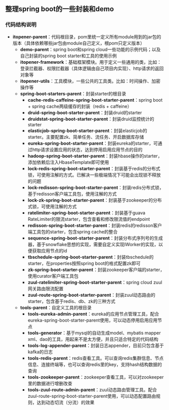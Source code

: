 ## 整理spring boot的一些封装和demo
### 代码结构说明
- **itopener-parent**：代码根目录，pom里统一定义所有module用到的jar包的版本（具体依赖哪些jar包由module自己定义，根pom只定义版本）
    - **demo-parent**：spring boot和spring cloud一些功能的示例代码；以及自己封装的spring boot starter和工具的使用示例
    - **itopener-framework**：基础框架模块。用于定义一些通用的类，比如：登录拦截器、权限拦截器（具体逻辑由自己项目内实现）、http请求的返回对象等
    - **itopener-utils**：工具模块，一些公共的工具类。比如：时间操作、加密操作等
    - **spring-boot-starters-parent**：封装starter的根目录
        - **cache-redis-caffeine-spring-boot-starter-parent**：spring boot + spring cache两级缓存的封装（redis + caffeine）
        - **druid-spring-boot-starter-parent**：封装druid的starter
        - **druidstat-spring-boot-starter-parent**：封装druid监控统计的starter
        - **elasticjob-spring-boot-starter-parent**：封装elasticjob的starter。主要配置zk、简单任务、流任务、开启数据库存储
        - **eureka-spring-boot-starter-parent**：封装eureka的starter，可通过http请求设置应用的状态，达到停用启用应用节点的目的
        - **hadoop-spring-boot-starter-parent**：封装hbase操作的starter，添加依赖后注入HbaseTemplate即可使用
        - **lock-redis-spring-boot-starter-parent**：封装基于redis的分布式锁，可使用注解的方式。已解决一些极端情况下可能会出现锁不释放的问题
        - **lock-redisson-spring-boot-starter-parent**：封装redis分布式锁，基于redisson客户端工具包，使用注解的方式
        - **lock-zk-spring-boot-starter-parent**：封装基于zookeeper的分布式锁，可使用注解的方式
        - **ratelimiter-spring-boot-starter-parent**：封装基于guava RateLimiter的限流starter，包含查看和修改限流值的endpoint
        - **redisson-spring-boot-starter-parent**：封装redis的redisson客户端工具包的starter，包含spring cache的整合
        - **sequence-spring-boot-starter-parent**：封装分布式序列号的生成器，基于snowflake思想的实现，需要自定义实现IWorker的实现，以便获取应用节点的id
        - **tbschedule-spring-boot-starter-parent**：封装tbschedule的starter，在properties按照spring boot的格式配置zk即可
        - **zk-spring-boot-starter-parent**：封装zookeeper客户端的starter，使用curator客户端工具包
        - **zuul-ratelimiter-spring-boot-starter-parent**：spring cloud zuul网关路由限流配置
        - **zuul-route-spring-boot-starter-parent**：封装zuul动态路由的starter，包含基于redis、db、zk的三种方式
    - **tools-parent**：自定义工具的根目录
        - **tools-eureka-admin-parent**：eureka的应用节点管理工具，配合eureka-spring-boot-starter-parent使用，可以动态停用启用应用节点
        - **tools-generator**：基于mysql的自动生成model、mybatis mapper xml、dao的工具，用起来不是太方便，并且只适合特定的代码结构
        - **tools-log-appender-parent**：封装日志appender，目前只包含基于kafka的日志
        - **tools-redis-parent**：redis查看工具。可以查询redis集群信息、节点信息、连接终端等，也可以查询redis里的key，支持hash结构数据的查询
        - **tools-zookeeper-parent**：zookeeper查看工具，可以对zookeeper里的数据进行增删改查
        - **tools-zuul-route-admin-parent**：zuul动态路由管理工具。配合zuul-route-spring-boot-starter-parent使用，可以动态配置路由规则，达到动态切流（分流）的效果